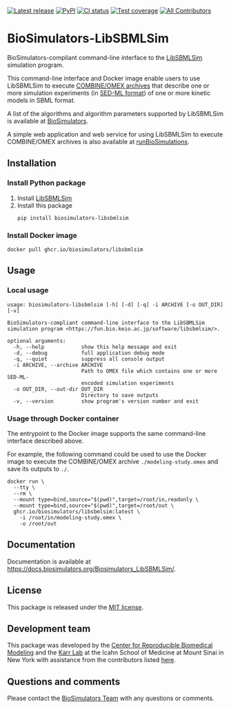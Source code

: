 [![Latest release](https://img.shields.io/github/v/tag/biosimulators/Biosimulators_LibSBMLSim)](https://github.com/biosimulations/Biosimulators_LibSBMLSim/releases)
[![PyPI](https://img.shields.io/pypi/v/biosimulators_libsbmlsim)](https://pypi.org/project/biosimulators_libsbmlsim/)
[![CI status](https://github.com/biosimulators/Biosimulators_LibSBMLSim/workflows/Continuous%20integration/badge.svg)](https://github.com/biosimulators/Biosimulators_LibSBMLSim/actions?query=workflow%3A%22Continuous+integration%22)
[![Test coverage](https://codecov.io/gh/biosimulators/Biosimulators_LibSBMLSim/branch/dev/graph/badge.svg)](https://codecov.io/gh/biosimulators/Biosimulators_LibSBMLSim)
[![All Contributors](https://img.shields.io/github/all-contributors/biosimulators/Biosimulators_LibSBMLSim/HEAD)](#contributors-)

# BioSimulators-LibSBMLSim
BioSimulators-compliant command-line interface to the [LibSBMLSim](https://fun.bio.keio.ac.jp/software/libsbmlsim/) simulation program.

This command-line interface and Docker image enable users to use LibSBMLSim to execute [COMBINE/OMEX archives](https://combinearchive.org/) that describe one or more simulation experiments (in [SED-ML format](https://sed-ml.org)) of one or more kinetic models in SBML format.

A list of the algorithms and algorithm parameters supported by LibSBMLSim is available at [BioSimulators](https://biosimulators.org/simulators/libsbmlsim).

A simple web application and web service for using LibSBMLSim to execute COMBINE/OMEX archives is also available at [runBioSimulations](https://run.biosimulations.org).

## Installation

### Install Python package
1. Install [LibSBMLSim](https://fun.bio.keio.ac.jp/software/libsbmlsim/)
2. Install this package
   ```
   pip install biosimulators-libsbmlsim
   ```

### Install Docker image
```
docker pull ghcr.io/biosimulators/libsbmlsim
```

## Usage

### Local usage
```
usage: biosimulators-libsbmlsim [-h] [-d] [-q] -i ARCHIVE [-o OUT_DIR] [-v]

BioSimulators-compliant command-line interface to the LibSBMLSim simulation program <https://fun.bio.keio.ac.jp/software/libsbmlsim/>.

optional arguments:
  -h, --help            show this help message and exit
  -d, --debug           full application debug mode
  -q, --quiet           suppress all console output
  -i ARCHIVE, --archive ARCHIVE
                        Path to OMEX file which contains one or more SED-ML-
                        encoded simulation experiments
  -o OUT_DIR, --out-dir OUT_DIR
                        Directory to save outputs
  -v, --version         show program's version number and exit
```

### Usage through Docker container
The entrypoint to the Docker image supports the same command-line interface described above.

For example, the following command could be used to use the Docker image to execute the COMBINE/OMEX archive `./modeling-study.omex` and save its outputs to `./`.

```
docker run \
  --tty \
  --rm \
  --mount type=bind,source="$(pwd)",target=/root/in,readonly \
  --mount type=bind,source="$(pwd)",target=/root/out \
  ghcr.io/biosimulators/libsbmlsim:latest \
    -i /root/in/modeling-study.omex \
    -o /root/out
```

## Documentation
Documentation is available at https://docs.biosimulators.org/Biosimulators_LibSBMLSim/.

## License
This package is released under the [MIT license](LICENSE).

## Development team
This package was developed by the [Center for Reproducible Biomedical Modeling](http://reproduciblebiomodels.org) and the [Karr Lab](https://www.karrlab.org) at the Icahn School of Medicine at Mount Sinai in New York with assistance from the contributors listed [here](CONTRIBUTORS.md).

## Questions and comments
Please contact the [BioSimulators Team](mailto:info@biosimulators.org) with any questions or comments.
